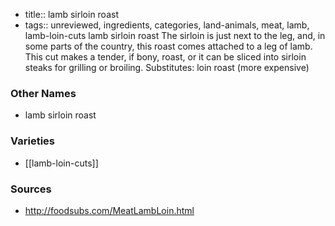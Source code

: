 - title:: lamb sirloin roast
- tags:: unreviewed, ingredients, categories, land-animals, meat, lamb, lamb-loin-cuts
lamb sirloin roast The sirloin is just next to the leg, and, in some parts of the country, this roast comes attached to a leg of lamb. This cut makes a tender, if bony, roast, or it can be sliced into sirloin steaks for grilling or broiling. Substitutes: loin roast (more expensive)

### Other Names

* lamb sirloin roast

### Varieties

* [[lamb-loin-cuts]]

### Sources
* http://foodsubs.com/MeatLambLoin.html
